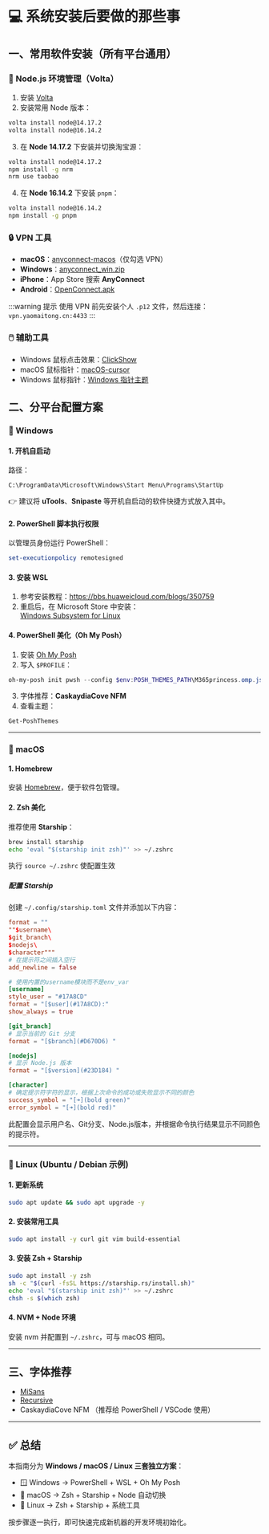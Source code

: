 # 💻 系统安装后要做的那些事

## 一、常用软件安装（所有平台通用）

### 🌲 Node.js 环境管理（Volta）
1. 安装 [Volta](https://volta.sh/)  
2. 安装常用 Node 版本：  
```bash
volta install node@14.17.2  
volta install node@16.14.2  
```
3. 在 **Node 14.17.2** 下安装并切换淘宝源：  
```bash
volta install node@14.17.2  
npm install -g nrm  
nrm use taobao  
```
4. 在 **Node 16.14.2** 下安装 `pnpm`：  
```bash
volta install node@16.14.2  
npm install -g pnpm  
```

### 🔒 VPN 工具
- **macOS**：[anyconnect-macos](https://cdnfile.yaomaitong.cn/vpn/anyconnect-macos-4.9.04053.dmg)（仅勾选 VPN）  
- **Windows**：[anyconnect_win.zip](https://cdnfile.yaomaitong.cn/vpn/anyconnect_win.zip)  
- **iPhone**：App Store 搜索 **AnyConnect**  
- **Android**：[OpenConnect.apk](https://cdnfile.yaomaitong.cn/vpn/OpenConnect-1.15-1152.apk)  

:::warning 提示
使用 VPN 前先安装个人 `.p12` 文件，然后连接：`vpn.yaomaitong.cn:4433`
:::

### 🖱️ 辅助工具
- Windows 鼠标点击效果：[ClickShow](https://github.com/cuiliang/ClickShow/releases/tag/1.4.1)  
- macOS 鼠标指针：[macOS-cursor](https://zhutix.com/ico/macos-cursor-21/)  
- Windows 鼠标指针：[Windows 指针主题](https://zhutix.com/ico/macos-cursor-21/)  

## 二、分平台配置方案

### 🔹 Windows

#### 1. 开机自启动
路径：  
```text
C:\ProgramData\Microsoft\Windows\Start Menu\Programs\StartUp
```
👉 建议将 **uTools**、**Snipaste** 等开机自启动的软件快捷方式放入其中。  

#### 2. PowerShell 脚本执行权限
以管理员身份运行 PowerShell：  
```powershell
set-executionpolicy remotesigned
```

#### 3. 安装 WSL
1. 参考安装教程：https://bbs.huaweicloud.com/blogs/350759  
2. 重启后，在 Microsoft Store 中安装：  
  [Windows Subsystem for Linux](https://apps.microsoft.com/store/detail/windows-subsystem-for-linux/9P9TQF7MRM4R)  

#### 4. PowerShell 美化（Oh My Posh）
1. 安装 [Oh My Posh](https://ohmyposh.dev/)  
2. 写入 `$PROFILE`：  
```powershell
oh-my-posh init pwsh --config $env:POSH_THEMES_PATH\M365princess.omp.json | Invoke-Expression
```
3. 字体推荐：**CaskaydiaCove NFM**  
4. 查看主题：  
```powershell
Get-PoshThemes
```

---

### 🔹 macOS

#### 1. Homebrew
安装 [Homebrew](https://brew.sh/)，便于软件包管理。  

#### 2. Zsh 美化
推荐使用 **Starship**：  

```bash
brew install starship
echo 'eval "$(starship init zsh)"' >> ~/.zshrc
```
执行 `source ~/.zshrc` 使配置生效

##### 配置 Starship
创建 `~/.config/starship.toml` 文件并添加以下内容：
```toml
format = ""
""$username\
$git_branch\
$nodejs\
$character"""
# 在提示符之间插入空行
add_newline = false

# 使用内置的username模块而不是env_var
[username]
style_user = "#17A8CD"
format = "[$user](#17A8CD):"
show_always = true

[git_branch]
# 显示当前的 Git 分支
format = "[$branch](#D670D6) "

[nodejs]
# 显示 Node.js 版本
format = "[$version](#23D184) "

[character]
# 确定提示符字符的显示，根据上次命令的成功或失败显示不同的颜色
success_symbol = "[➜](bold green)"
error_symbol = "[➜](bold red)"
```

此配置会显示用户名、Git分支、Node.js版本，并根据命令执行结果显示不同颜色的提示符。

---

### 🔹 Linux (Ubuntu / Debian 示例)

#### 1. 更新系统
```bash
sudo apt update && sudo apt upgrade -y
```

#### 2. 安装常用工具
```bash
sudo apt install -y curl git vim build-essential
```

#### 3. 安装 Zsh + Starship
```bash
sudo apt install -y zsh
sh -c "$(curl -fsSL https://starship.rs/install.sh)"
echo 'eval "$(starship init zsh)"' >> ~/.zshrc
chsh -s $(which zsh)
```

#### 4. NVM + Node 环境
安装 nvm 并配置到 `~/.zshrc`，可与 macOS 相同。  

---

## 三、字体推荐
- [MiSans](https://web.vip.miui.com/page/info/mio/mio/detail?postId=33935854)  
- [Recursive](https://github.com/arrowtype/recursive)  
- CaskaydiaCove NFM （推荐给 PowerShell / VSCode 使用）

---

## ✅ 总结
本指南分为 **Windows / macOS / Linux 三套独立方案**：  

- 🪟 Windows → PowerShell + WSL + Oh My Posh  
- 🍎 macOS → Zsh + Starship + Node 自动切换  
- 🐧 Linux → Zsh + Starship + 系统工具  

按步骤逐一执行，即可快速完成新机器的开发环境初始化。
